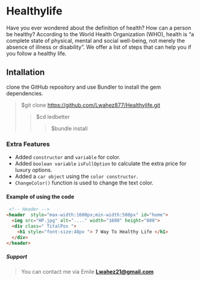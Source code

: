 # Healthylife
Have you ever wondered about the definition of health? How can a person be healthy? According to the World Health Organization (WHO), health is “a complete state of physical, mental and social well-being, not merely the absence of illness or disability”. We offer a list of steps that can help you if you follow a healthy life.
## Intallation
clone the GitHub repository and use Bundler to install the gem dependencies.
 >  $git clone https://github.com/Lwahez877/Healthylife.git
 >>  $cd ledbetter
>>> $bundle install
### Extra Features 
*   Added `constructor` and `variable` for color.
*   Added `boolean variable` `isFullOption` to calculate the extra price for luxury options.
*   Added a `car object` using the `color constructor`.
*   `ChangeColor()` function is used to change the text color.
#### Example of using the code
```html
 <!-- Header -->
<header  style="max-width:1600px;min-width:500px" id="home">
  <img src="HP.jpg" alt="...." width="1600" height="800">
  <div class=" TitalPos ">
    <h1 style="font-size:48px "> 7 Way To Healthy Life </h1>
  </div>
</header>
```
##### Support
>You can contact me via Emile **Lwahez21@gmail.com**
